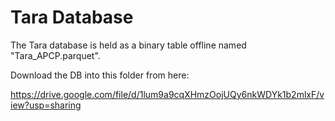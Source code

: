 # Tara Database

The Tara database is held as a binary table offline
named "Tara_APCP.parquet".

Download the DB into this folder from here:

https://drive.google.com/file/d/1lum9a9cqXHmzOojUQy6nkWDYk1b2mlxF/view?usp=sharing
